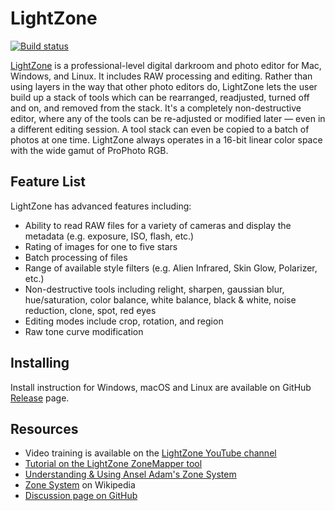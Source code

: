 # LightZone

[![Build status](https://ci.appveyor.com/api/projects/status/github/ktgw0316/LightZone?branch=master?svg=true)](https://ci.appveyor.com/project/ktgw0316/lightzone/branch/master)

[LightZone](https://github.com/ktgw0316/LightZone/) is a professional-level digital darkroom and photo editor for Mac, Windows, and Linux. It includes RAW processing and editing. Rather than using layers in the way that other photo editors do, LightZone lets the user build up a stack of tools which can be rearranged, readjusted, turned off and on, and removed  from the stack.  It's a completely non-destructive editor, where any of the tools can be re-adjusted or modified later — even in a different editing session. A tool stack can even be copied to a batch of photos at one time. LightZone always operates in a 16-bit linear color space with the wide gamut of ProPhoto RGB.

## Feature List

LightZone has advanced features including:

* Ability to read RAW files for a variety of cameras and display the metadata (e.g. exposure, ISO, flash, etc.)
* Rating of images for one to five stars
* Batch processing of files
* Range of available style filters (e.g. Alien Infrared, Skin Glow, Polarizer, etc.)
* Non-destructive tools including relight, sharpen, gaussian blur, hue/saturation, color balance, white balance, black & white, noise reduction, clone, spot, red eyes
* Editing modes include crop, rotation, and region
* Raw tone curve modification

## Installing

Install instruction for Windows, macOS and Linux are available on GitHub [Release](https://github.com/ktgw0316/LightZone/releases/latest) page.


## Resources

* Video training is available on the [LightZone YouTube channel](https://www.youtube.com/channel/UCGob3KtUcRJqz-GwA5Owbdg)
* [Tutorial on the LightZone ZoneMapper tool](http://doonster.blogspot.com/2008/01/lightzone-zonemapper-primer-for-curves.html)
* [Understanding & Using Ansel Adam's Zone System](http://photography.tutsplus.com/tutorials/understanding-using-ansel-adams-zone-system--photo-5607)
* [Zone System](http://en.wikipedia.org/wiki/Zone_System) on Wikipedia
* [Discussion page on GitHub](https://github.com/ktgw0316/LightZone/discussions)
